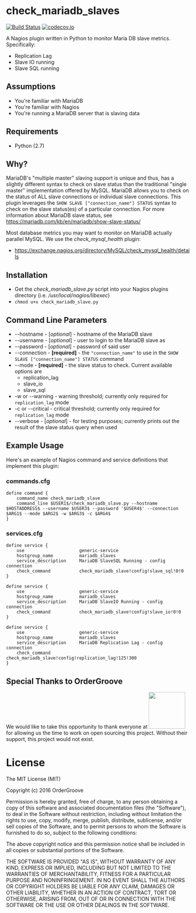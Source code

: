 # check_mariadb_slaves
[![Build Status](https://travis-ci.org/ordergroove/check_mariadb_slaves.svg?branch=master)](https://travis-ci.org/ordergroove/check_mariadb_slaves) [![codecov.io](http://codecov.io/github/ordergroove/check_mariadb_slaves/coverage.svg?branch=master)](http://codecov.io/github/ordergroove/check_mariadb_slaves?branch=master)

A Nagios plugin written in Python to monitor Maria DB slave metrics. Specifically:
- Replication Lag
- Slave IO running
- Slave SQL running

## Assumptions
- You're familiar with MariaDB
- You're familiar with Nagios
- You're running a MariaDB server that is slaving data

## Requirements
- Python (2.7)

## Why?
MariaDB's "multiple master" slaving support is unique and thus, has a slightly different syntax to check on slave status than the traditional "single master" implementation offered by MySQL. MariaDB allows you to check on the status of ALL slave connections or individual slave connections. This plugin leverages the ```SHOW SLAVE ["connection_name"] STATUS``` syntax to check on the slave status(es) of a particular connection. For more information about MariaDB slave status, see https://mariadb.com/kb/en/mariadb/show-slave-status/

Most database metrics you may want to monitor on MariaDB actually parallel MySQL. We use the *check_mysql_health* plugin:
- https://exchange.nagios.org/directory/MySQL/check_mysql_health/details

## Installation
- Get the *check_mariadb_slave.py* script into your Nagios plugins directory (i.e. */usr/local/nagios/libexec*)
- ```chmod u+x check_mariadb_slave.py```

## Command Line Parameters
- --hostname - [*optional*] - hostname of the MariaDB slave
- --username - [*optional*] - user to login to the MariaDB slave as
- --password - [*optional*] - password of said user
- --connection - __[required]__ - the ```"connection_name"``` to use in the ```SHOW SLAVE ["connection_name"] STATUS``` command
- --mode - __[required]__ - the slave status to check. Current available options are 
  - replication_lag
  - slave_io
  - slave_sql
- -w or --warning - warning threshold; currently only required for ```replication_lag``` mode
- -c or --critical - critical threshold; currently only required for ```replication_lag``` mode
- --verbose - [*optional*] - for testing purposes; currently prints out the result of the slave status query when used

## Example Usage
Here's an example of Nagios command and service definitions that implement this plugin:

### commands.cfg
```
define command {
    command_name check_mariadb_slave
    command_line $USER1$/check_mariadb_slave.py --hostname $HOSTADDRESS$ --username $USER3$ --password '$USER4$' --connection $ARG1$ --mode $ARG2$ -w $ARG3$ -c $ARG4$
}
```

### services.cfg
```
define service {    
    use                     generic-service
    hostgroup_name          mariadb_slaves
    service_description     MariaDB SlaveSQL Running - config connection
    check_command           check_mariadb_slave!config!slave_sql!0!0
}   

define service {
    use                     generic-service
    hostgroup_name          mariadb_slaves
    service_description     MariaDB SlaveIO Running - config connection
    check_command           check_mariadb_slave!config!slave_io!0!0
}

define service {
    use                     generic-service
    hostgroup_name          mariadb_slaves
    service_description     MariaDB Replication Lag - config connection
    check_command           check_mariadb_slave!config!replication_lag!125!300
}
```

## Special Thanks to OrderGroove
We would like to take this opportunity to thank everyone at <a href="http://www.ordergroove.com" target="_blank"><img src="http://www.ordergroove.com/sites/all/themes/order_groove/ordergroove_logo.png" width="100"/></a> for allowing us the time to work on open sourcing this project. Without their support, this project would not exist.

License
=======
The MIT License (MIT)

Copyright (c) 2016 OrderGroove

Permission is hereby granted, free of charge, to any person obtaining a copy
of this software and associated documentation files (the "Software"), to deal
in the Software without restriction, including without limitation the rights
to use, copy, modify, merge, publish, distribute, sublicense, and/or sell
copies of the Software, and to permit persons to whom the Software is
furnished to do so, subject to the following conditions:

The above copyright notice and this permission notice shall be included in
all copies or substantial portions of the Software.

THE SOFTWARE IS PROVIDED "AS IS", WITHOUT WARRANTY OF ANY KIND, EXPRESS OR
IMPLIED, INCLUDING BUT NOT LIMITED TO THE WARRANTIES OF MERCHANTABILITY,
FITNESS FOR A PARTICULAR PURPOSE AND NONINFRINGEMENT. IN NO EVENT SHALL THE
AUTHORS OR COPYRIGHT HOLDERS BE LIABLE FOR ANY CLAIM, DAMAGES OR OTHER
LIABILITY, WHETHER IN AN ACTION OF CONTRACT, TORT OR OTHERWISE, ARISING FROM,
OUT OF OR IN CONNECTION WITH THE SOFTWARE OR THE USE OR OTHER DEALINGS IN
THE SOFTWARE.
